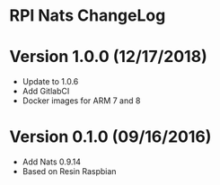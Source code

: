 RPI Nats ChangeLog
=================================

# Version 1.0.0 (12/17/2018)

- Update to 1.0.6
- Add GitlabCI
- Docker images for ARM 7 and 8

# Version 0.1.0 (09/16/2016)

- Add Nats 0.9.14
- Based on Resin Raspbian
